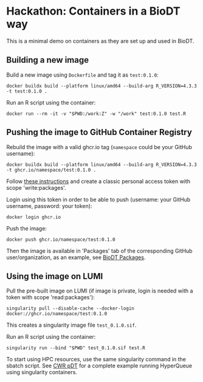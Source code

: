 # Hackathon: Containers in a BioDT way

This is a minimal demo on containers as they are set up and used in BioDT.

## Building a new image

Build a new image using `Dockerfile` and tag it as `test:0.1.0`:

    docker buildx build --platform linux/amd64 --build-arg R_VERSION=4.3.3 -t test:0.1.0 .

Run an R script using the container:

    docker run --rm -it -v "$PWD:/work:Z" -w "/work" test:0.1.0 test.R

## Pushing the image to GitHub Container Registry

Rebuild the image with a valid ghcr.io tag (`namespace` could be your GitHub username):

    docker buildx build --platform linux/amd64 --build-arg R_VERSION=4.3.3 -t ghcr.io/namespace/test:0.1.0 .

Follow [these instructions](https://docs.github.com/en/authentication/keeping-your-account-and-data-secure/creating-a-personal-access-token#creating-a-personal-access-token-classic)
and create a classic personal access token with scope 'write:packages'.

Login using this token in order to be able to push (username: your GitHub username, password: your token):

    docker login ghcr.io

Push the image:

    docker push ghcr.io/namespace/test:0.1.0

Then the image is available in 'Packages' tab of the corresponding GitHub user/organization,
as an example, see [BioDT Packages](https://github.com/orgs/BioDT/packages).

## Using the image on LUMI

Pull the pre-built image on LUMI (if image is private, login is needed with a token with scope 'read:packages'):

    singularity pull --disable-cache --docker-login docker://ghcr.io/namespace/test:0.1.0

This creates a singularity image file `test_0.1.0.sif`.

Run an R script using the container:

    singularity run --bind "$PWD" test_0.1.0.sif test.R

To start using HPC resources, use the same singularity command in the sbatch script.
See [CWR pDT](https://github.com/BioDT/uc-CWR) for a complete example running HyperQueue using singularity containers.

